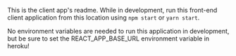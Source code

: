 This is the client app's readme.  While in development, run this front-end client application from this location using `npm start` or `yarn start`.

No environment variables are needed to run this application in development, but be sure to set the REACT_APP_BASE_URL environment variable in heroku!